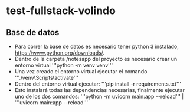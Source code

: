 # test-fullstack-volindo
## Base de datos
- Para correr la base de datos es necesario tener python 3 instalado, https://www.python.org/downloads/.
- Dentro de la carpeta /notesapp del proyecto es necesario crear un entorno virtual '''python -m venv venv'''
- Una vez creado el entorno virtual ejecutar el comando '''.\venv\Scripts\activate'''
- Dentro del entorno virtual ejecutar: '''pip install -r requirements.txt'''
- Esto instalará todas las dependencias necesarias, finalmente ejecutar uno de los dos comandos: 
'''python -m uvicorn main:app --reload''' | '''uvicorn main:app --reload'''
  
